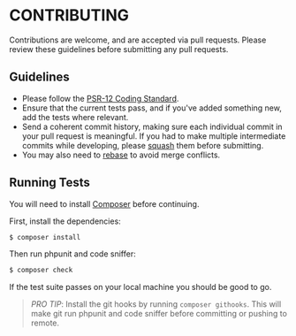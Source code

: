 # CONTRIBUTING

Contributions are welcome, and are accepted via pull requests. Please review these guidelines before submitting any pull requests.

## Guidelines

* Please follow the [PSR-12 Coding Standard](https://www.php-fig.org/psr/psr-12/).
* Ensure that the current tests pass, and if you've added something new, add the tests where relevant.
* Send a coherent commit history, making sure each individual commit in your pull request is meaningful. If you had to make multiple intermediate commits while developing, please [squash](http://git-scm.com/book/en/Git-Tools-Rewriting-History) them before submitting.
* You may also need to [rebase](http://git-scm.com/book/en/Git-Branching-Rebasing) to avoid merge conflicts.

## Running Tests

You will need to install [Composer](https://getcomposer.org) before continuing.

First, install the dependencies:

```bash
$ composer install
```

Then run phpunit and code sniffer:

```bash
$ composer check
```

If the test suite passes on your local machine you should be good to go.

> *PRO TIP*: Install the git hooks by running `composer githooks`. This will make git run phpunit and code sniffer before committing or pushing to remote.
